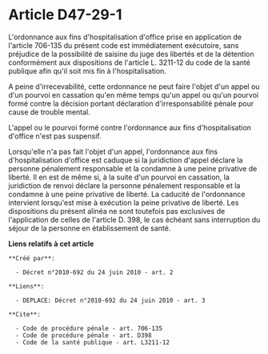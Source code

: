 # Article D47-29-1

L'ordonnance aux fins d'hospitalisation d'office prise en application de l'article 706-135 du présent code est immédiatement
exécutoire, sans préjudice de la possibilité de saisine du juge des libertés et de la détention conformément aux dispositions
de l'article L. 3211-12 du code de la santé publique afin qu'il soit mis fin à l'hospitalisation.

A peine d'irrecevabilité, cette ordonnance ne peut faire l'objet d'un appel ou d'un pourvoi en cassation qu'en même temps
qu'un appel ou qu'un pourvoi formé contre la décision portant déclaration d'irresponsabilité pénale pour cause de trouble
mental.

L'appel ou le pourvoi formé contre l'ordonnance aux fins d'hospitalisation d'office n'est pas suspensif. 

Lorsqu'elle n'a pas fait l'objet d'un appel, l'ordonnance aux fins d'hospitalisation d'office est caduque si la juridiction
d'appel déclare la personne pénalement responsable et la condamne à une peine privative de liberté. Il en est de même si, à
la suite d'un pourvoi en cassation, la juridiction de renvoi déclare la personne pénalement responsable et la condamne à une
peine privative de liberté. La caducité de l'ordonnance intervient lorsqu'est mise à exécution la peine privative de liberté.
Les dispositions du présent alinéa ne sont toutefois pas exclusives de l'application de celles de l'article D. 398, le cas
échéant sans interruption du séjour de la personne en établissement de santé.

**Liens relatifs à cet article**

	**Créé par**:

	  - Décret n°2010-692 du 24 juin 2010 - art. 2

	**Liens**:

	  - DEPLACE: Décret n°2010-692 du 24 juin 2010 - art. 3

	**Cite**:

	  - Code de procédure pénale - art. 706-135
	  - Code de procédure pénale - art. D398
	  - Code de la santé publique - art. L3211-12

